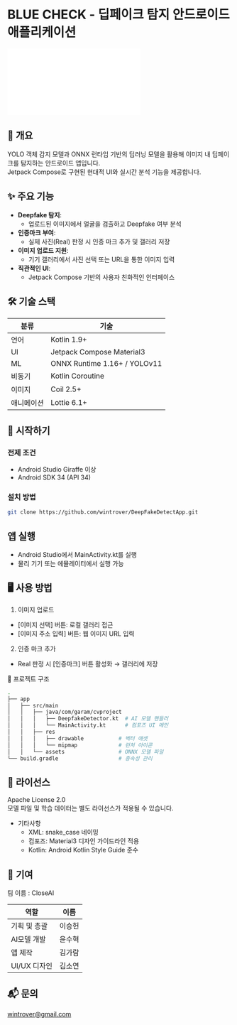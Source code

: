 # BLUE CHECK - 딥페이크 탐지 안드로이드 애플리케이션

![로고](./res/mipmap-anydpi-v26/logo2.xml)

## 📖 개요
YOLO 객체 감지 모델과 ONNX 런타임 기반의 딥러닝 모델을 활용해 이미지 내 딥페이크를 탐지하는 안드로이드 앱입니다. </br>
Jetpack Compose로 구현된 현대적 UI와 실시간 분석 기능을 제공합니다.

## ✨ 주요 기능
- **Deepfake 탐지**:
  - 업로드된 이미지에서 얼굴을 검출하고 Deepfake 여부 분석
- **인증마크 부여**:
  - 실제 사진(Real) 판정 시 인증 마크 추가 및 갤러리 저장
- **이미지 업로드 지원**:
  - 기기 갤러리에서 사진 선택 또는 URL을 통한 이미지 입력
- **직관적인 UI**:
  - Jetpack Compose 기반의 사용자 친화적인 인터페이스

## 🛠 기술 스택
| 분류 | 기술 |
|------|------|
| 언어 | Kotlin 1.9+ |
| UI | Jetpack Compose Material3 |
| ML | ONNX Runtime 1.16+ / YOLOv11 |
| 비동기 | Kotlin Coroutine |
| 이미지 | Coil 2.5+ |
| 애니메이션 | Lottie 6.1+ |

## 🚀 시작하기
### 전제 조건
- Android Studio Giraffe 이상
- Android SDK 34 (API 34)

### 설치 방법
```bash
git clone https://github.com/wintrover/DeepFakeDetectApp.git
```

## 앱 실행
- Android Studio에서 MainActivity.kt를 실행
- 물리 기기 또는 에뮬레이터에서 실행 가능

## 🖥 사용 방법
1. 이미지 업로드
- [이미지 선택] 버튼: 로컬 갤러리 접근
- [이미지 주소 입력] 버튼: 웹 이미지 URL 입력
2. 인증 마크 추가
- Real 판정 시 [인증마크] 버튼 활성화 → 갤러리에 저장

📁 프로젝트 구조
```bash
.
├── app
│   ├── src/main
│   │   ├── java/com/garam/cvproject
│   │   │   ├── DeepfakeDetector.kt  # AI 모델 핸들러
│   │   │   └── MainActivity.kt      # 컴포즈 UI 메인
│   │   ├── res
│   │   │   ├── drawable           # 벡터 애셋
│   │   │   └── mipmap             # 런처 아이콘
│   │   └── assets                 # ONNX 모델 파일
└── build.gradle                   # 종속성 관리
```

## 📄 라이선스
Apache License 2.0 </br>
모델 파일 및 학습 데이터는 별도 라이선스가 적용될 수 있습니다.
- 기타사항
  - XML: snake_case 네이밍
  - 컴포즈: Material3 디자인 가이드라인 적용
  - Kotlin: Android Kotlin Style Guide 준수
    
## 🤝 기여
팀 이름 : CloseAI

| 역할 | 이름 |
|------|------|
| 기획 및 총괄 | 이승헌 |
| AI모델 개발 | 윤수혁 |
| 앱 제작 | 김가람 |
| UI/UX 디자인 | 김소연 |

## 📬 문의
wintrover@gmail.com </br>
